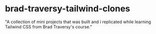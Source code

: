# brad-traversy-tailwind-clones
"A collection of mini projects that was buiIt and i replicated while learning Tailwind CSS from Brad Traversy's course."
